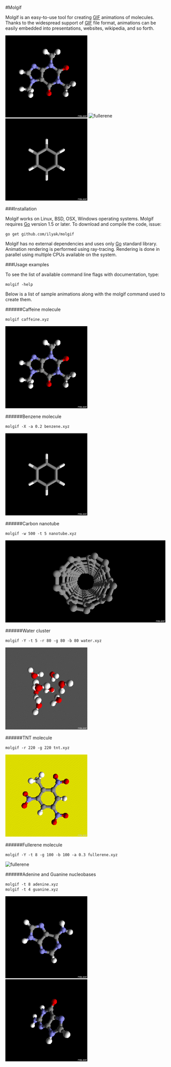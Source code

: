 #Molgif

Molgif is an easy-to-use tool for creating
[GIF](https://en.wikipedia.org/wiki/GIF) animations of molecules. Thanks to the
widespread support of [GIF](https://en.wikipedia.org/wiki/GIF) file format,
animations can be easily embedded into presentations, websites, wikipedia, and
so forth.

![caffeine](caffeine.gif)
![fullerene](fullerene.gif)
![benzene](benzene.gif)

###Installation

Molgif works on Linux, BSD, OSX, Windows operating systems. Molgif requires
[Go](https://golang.org) version 1.5 or later. To download and compile
the code, issue:

    go get github.com/ilyak/molgif

Molgif has no external dependencies and uses only [Go](https://golang.org)
standard library. Animation rendering is performed using ray-tracing. Rendering
is done in parallel using multiple CPUs available on the system.

###Usage examples

To see the list of available command line flags with documentation, type:

    molgif -help

Below is a list of sample animations along with the molgif command used to
create them.

######Caffeine molecule

    molgif caffeine.xyz

![caffeine](caffeine.gif)

######Benzene molecule

    molgif -X -a 0.2 benzene.xyz

![benzene](benzene.gif)

######Carbon nanotube

    molgif -w 500 -t 5 nanotube.xyz

![nanotube](nanotube.gif)

######Water cluster

    molgif -Y -t 5 -r 80 -g 80 -b 80 water.xyz

![water](water.gif)

######TNT molecule

    molgif -r 220 -g 220 tnt.xyz

![tnt](tnt.gif)

######Fullerene molecule

    molgif -Y -t 8 -g 100 -b 100 -a 0.3 fullerene.xyz

![fullerene](fullerene.gif)

######Adenine and Guanine nucleobases

    molgif -t 8 adenine.xyz
    molgif -t 4 guanine.xyz

![adenine](adenine.gif)
![guanine](guanine.gif)
